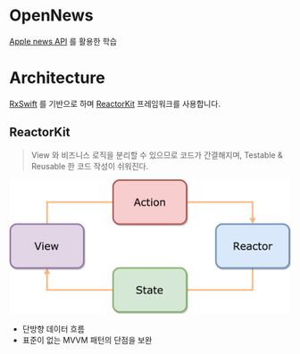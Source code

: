 # OpenNews

[Apple news API](https://developer.apple.com/documentation/apple_news) 를 활용한 학습

# Architecture

[RxSwift](https://github.com/ReactiveX/RxSwift) 를 기반으로 하며 [ReactorKit](https://github.com/ReactorKit/ReactorKit) 프레임워크를 사용합니다.

## ReactorKit

> View 와 비즈니스 로직을 분리할 수 있으므로 코드가 간결해지며, Testable & Reusable 한 코드 작성이 쉬워진다.
> 

![Untitled](ReactorKitImages/Concept.png)

- 단방향 데이터 흐름
- 표준이 없는 MVVM 패턴의 단점을 보완
